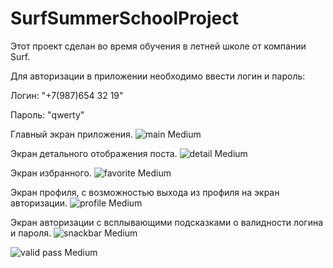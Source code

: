 # SurfSummerSchoolProject

Этот проект сделан во время обучения в летней школе от компании Surf.

Для авторизации в приложении необходимо ввести логин и пароль:

Логин: "+7(987)654 32 19"

Пароль: "qwerty"

Главный экран приложения.
![main Medium](https://user-images.githubusercontent.com/95565087/191460865-1b483244-6395-4281-8183-dc36c06a064a.png)


Экран детального отображения поста.
![detail Medium](https://user-images.githubusercontent.com/95565087/191460501-4a89cd23-30b8-480b-a4c8-fa7185300d69.jpeg)

Экран избранного.
![favorite Medium](https://user-images.githubusercontent.com/95565087/191460719-16d18b7e-1e28-4a2b-927b-5ed2ad6de318.jpeg)

Экран профиля, с возможностью выхода из профиля на экран авторизации.
![profile Medium](https://user-images.githubusercontent.com/95565087/191460990-4abf1e46-631e-4bd9-ae53-02106c75be4c.png)

Экран авторизации с всплывающими подсказками о валидности логина и пароля.
![snackbar Medium](https://user-images.githubusercontent.com/95565087/191461098-1296530a-b7da-4cfb-81fc-0051bca04b48.png)

![valid pass Medium](https://user-images.githubusercontent.com/95565087/191461155-89396a56-b639-4501-a43e-62832615614f.png)

